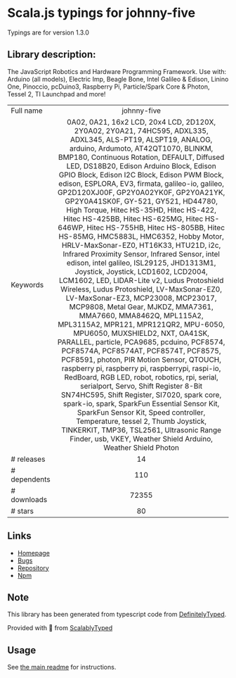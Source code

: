 
# Scala.js typings for johnny-five

Typings are for version 1.3.0

## Library description:
The JavaScript Robotics and Hardware Programming Framework. Use with: Arduino (all models), Electric Imp, Beagle Bone, Intel Galileo & Edison, Linino One, Pinoccio, pcDuino3, Raspberry Pi, Particle/Spark Core & Photon, Tessel 2, TI Launchpad and more!

|                    |                 |
| ------------------ | :-------------: |
| Full name          | johnny-five |
| Keywords           | 0A02, 0A21, 16x2 LCD, 20x4 LCD, 2D120X, 2Y0A02, 2Y0A21, 74HC595, ADXL335, ADXL345, ALS-PT19, ALSPT19, ANALOG, arduino, Ardumoto, AT42QT1070, BLINKM, BMP180, Continuous Rotation, DEFAULT, Diffused LED, DS18B20, Edison Arduino Block, Edison GPIO Block, Edison I2C Block, Edison PWM Block, edison, ESPLORA, EV3, firmata, galileo-io, galileo, GP2D120XJ00F, GP2Y0A02YK0F, GP2Y0A21YK, GP2Y0A41SK0F, GY-521, GY521, HD44780, High Torque, Hitec HS-35HD, Hitec HS-422, Hitec HS-425BB, Hitec HS-625MG, Hitec HS-646WP, Hitec HS-755HB, Hitec HS-805BB, Hitec HS-85MG, HMC5883L, HMC6352, Hobby Motor, HRLV-MaxSonar-EZ0, HT16K33, HTU21D, i2c, Infrared Proximity Sensor, Infrared Sensor, intel edison, intel galileo, ISL29125, JHD1313M1, Joystick, Joystick, LCD1602, LCD2004, LCM1602, LED, LIDAR-Lite v2, Ludus Protoshield Wireless, Ludus Protoshield, LV-MaxSonar-EZ0, LV-MaxSonar-EZ3, MCP23008, MCP23017, MCP9808, Metal Gear, MJKDZ, MMA7361, MMA7660, MMA8462Q, MPL115A2, MPL3115A2, MPR121, MPR121QR2, MPU-6050, MPU6050, MUXSHIELD2, NXT, OA41SK, PARALLEL, particle, PCA9685, pcduino, PCF8574, PCF8574A, PCF8574AT, PCF8574T, PCF8575, PCF8591, photon, PIR Motion Sensor, QTOUCH, raspberry pi, raspberry pi, raspberrypi, raspi-io, RedBoard, RGB LED, robot, robotics, rpi, serial, serialport, Servo, Shift Register 8-Bit SN74HC595, Shift Register, SI7020, spark core, spark-io, spark, SparkFun Essential Sensor Kit, SparkFun Sensor Kit, Speed controller, Temperature, tessel 2, Thumb Joystick, TINKERKIT, TMP36, TSL2561, Ultrasonic Range Finder, usb, VKEY, Weather Shield Arduino, Weather Shield Photon |
| # releases         | 14 |
| # dependents       | 110 |
| # downloads        | 72355 |
| # stars            | 80 |

## Links
- [Homepage](https://github.com/rwaldron/johnny-five#readme)
- [Bugs](https://github.com/rwaldron/johnny-five/issues)
- [Repository](https://github.com/rwaldron/johnny-five)
- [Npm](https://www.npmjs.com/package/johnny-five)
    


## Note
This library has been generated from typescript code from [DefinitelyTyped](https://definitelytyped.org).

Provided with :purple_heart: from [ScalablyTyped](https://github.com/oyvindberg/ScalablyTyped)

## Usage
See [the main readme](../../readme.md) for instructions.


